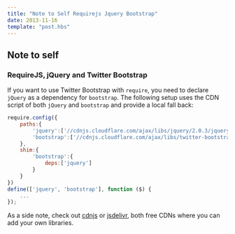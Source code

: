 ```yaml
---
title: "Note to Self Requirejs Jquery Bootstrap"
date: 2013-11-16
template: "post.hbs"
---
```


## Note to self

### RequireJS, jQuery and Twitter Bootstrap

If you want to use Twitter Bootstrap with `require`, you need to declare `jQuery` as a dependency for `bootstrap`.
The following setup uses the CDN script of both `jQuery` and `bootstrap` and provide a local fall back:

```javascript
require.config({
    paths:{
        'jquery':['//cdnjs.cloudflare.com/ajax/libs/jquery/2.0.3/jquery.min.js', 'libs/jquery/jquery.min'],
        'bootstrap':['//cdnjs.cloudflare.com/ajax/libs/twitter-bootstrap/3.0.2/js/bootstrap.min.js' ,'libs/bootstrap/bootstrap.min']
    },
    shim:{
        'bootstrap':{
            deps:['jquery']
        }
    }
})
define(['jquery', 'bootstrap'], function ($) {
    ...
});
```
As a side note, check out [cdnjs][] or [jsdelivr][], both free CDNs where you can add your own libraries.


[cdnjs]: (cdnjs.cloudflare.com)
[jsdelivr]: (http://www.jsdelivr.com/about.php)